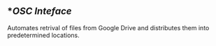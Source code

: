 **OSC Inteface*
------------------------------------------
Automates retrival of files from Google Drive and distributes them into predetermined locations.
